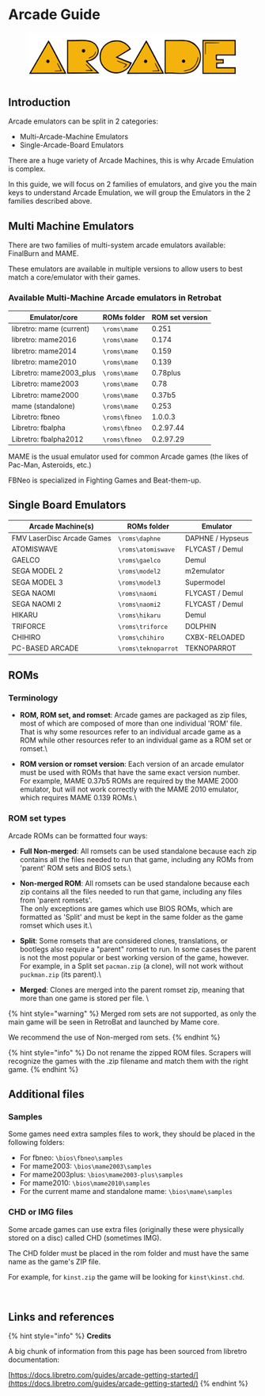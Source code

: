 # Arcade Guide

<div align="left">

<figure><img src="https://raw.githubusercontent.com/fabricecaruso/es-theme-carbon/52ff37c9e265587d006945a2ba695b5a962b3a3d/art/logos/arcade.svg" alt=""><figcaption></figcaption></figure>

</div>

## Introduction

Arcade emulators can be split in 2 categories:

* Multi-Arcade-Machine Emulators
* Single-Arcade-Board Emulators

There are a huge variety of Arcade Machines, this is why Arcade Emulation is complex.



In this guide, we will focus on 2 families of emulators, and give you the main keys to understand Arcade Emulation, we will group the Emulators in the 2 families described above.

## Multi Machine Emulators

There are two families of multi-system arcade emulators available: FinalBurn and MAME.&#x20;

These emulators are available in multiple versions to allow users to best match a core/emulator with their games.&#x20;

### Available Multi-Machine Arcade emulators in Retrobat

| Emulator/core            | ROMs folder   | ROM set version |
| ------------------------ | ------------- | --------------- |
| libretro: mame (current) | `\roms\mame`  | 0.251           |
| libretro: mame2016       | `\roms\mame`  | 0.174           |
| libretro: mame2014       | `\roms\mame`  | 0.159           |
| libretro: mame2010       | `\roms\mame`  | 0.139           |
| Libretro: mame2003\_plus | `\roms\mame`  | 0.78plus        |
| Libretro: mame2003       | `\roms\mame`  | 0.78            |
| Libretro: mame2000       | `\roms\mame`  | 0.37b5          |
| mame (standalone)        | `\roms\mame`  | 0.253           |
| Libretro: fbneo          | `\roms\fbneo` | 1.0.0.3         |
| Libretro: fbalpha        | `\roms\fbneo` | 0.2.97.44       |
| Libretro: fbalpha2012    | `\roms\fbneo` | 0.2.97.29       |

MAME is the usual emulator used for common Arcade games (the likes of Pac-Man, Asteroids, etc.)

FBNeo is specialized in Fighting Games and Beat-them-up.



## Single Board Emulators

| Arcade Machine(s)          | ROMs folder         | Emulator         |
| -------------------------- | ------------------- | ---------------- |
| FMV LaserDisc Arcade Games | `\roms\daphne`      | DAPHNE / Hypseus |
| ATOMISWAVE                 | `\roms\atomiswave`  | FLYCAST / Demul  |
| GAELCO                     | `\roms\gaelco`      | Demul            |
| SEGA MODEL 2               | `\roms\model2`      | m2emulator       |
| SEGA MODEL 3               | `\roms\model3`      | Supermodel       |
| SEGA NAOMI                 | `\roms\naomi`       | FLYCAST / Demul  |
| SEGA NAOMI 2               | `\roms\naomi2`      | FLYCAST / Demul  |
| HIKARU                     | `\roms\hikaru`      | Demul            |
| TRIFORCE                   | `\roms\triforce`    | DOLPHIN          |
| CHIHIRO                    | `\roms\chihiro`     | CXBX-RELOADED    |
| PC-BASED ARCADE            | `\roms\teknoparrot` | TEKNOPARROT      |



## ROMs

### Terminology

* **ROM, ROM set, and romset**: Arcade games are packaged as zip files, most of which are composed of more than one individual 'ROM' file. \
  That is why some resources refer to an individual arcade game as a ROM while other resources refer to an individual game as a ROM set or romset.\

* **ROM version or romset version**: Each version of an arcade emulator must be used with ROMs that have the same exact version number. \
  For example, MAME 0.37b5 ROMs are required by the MAME 2000 emulator, but will not work correctly with the MAME 2010 emulator, which requires MAME 0.139 ROMs.\


### ROM set types

Arcade ROMs can be formatted four ways:

* **Full Non-merged**: All romsets can be used standalone because each zip contains all the files needed to run that game, including any ROMs from 'parent' ROM sets and BIOS sets.\

* **Non-merged ROM**: All romsets can be used standalone because each zip contains all the files needed to run that game, including any files from 'parent romsets'. \
  The only exceptions are games which use BIOS ROMs, which are formatted as 'Split' and must be kept in the same folder as the game romset which uses it.\

* **Split**: Some romsets that are considered clones, translations, or bootlegs also require a "parent" romset to run. In some cases the parent is not the most popular or best working version of the game, however. \
  For example, in a Split set `pacman.zip` (a clone), will not work without `puckman.zip` (its parent).\

* **Merged**: Clones are merged into the parent romset zip, meaning that more than one game is stored per file. \


{% hint style="warning" %}
Merged rom sets are not supported, as only the main game will be seen in RetroBat and launched by Mame core.&#x20;

We recommend the use of Non-merged rom sets.
{% endhint %}

{% hint style="info" %}
Do not rename the zipped ROM files. Scrapers will recognize the games with the .zip filename and match them with the right game.
{% endhint %}

## Additional files

### Samples

Some games need extra samples files to work, they should be placed in the following folders:

* For fbneo: `\bios\fbneo\samples`
* For mame2003: `\bios\mame2003\samples`
* For mame2003plus: `\bios\mame2003-plus\samples`
* For mame2010: `\bios\mame2010\samples`
* For the current mame and standalone mame: `\bios\mame\samples`

### CHD or IMG files

Some arcade games can use extra files (originally these were physically stored on a disc) called CHD (sometimes IMG).&#x20;

The CHD folder must be placed in the rom folder and must have the same name as the game's ZIP file.&#x20;

For example, for `kinst.zip` the game will be looking for `kinst\kinst.chd`.

<div align="left">

<figure><img src="https://i.imgur.com/xl9iImN.png" alt=""><figcaption></figcaption></figure>

</div>

## Links and references

{% hint style="info" %}
**Credits**

A big chunk of information from this page has been sourced from libretro documentation:

[https://docs.libretro.com/guides/arcade-getting-started/](https://docs.libretro.com/guides/arcade-getting-started/)
{% endhint %}
